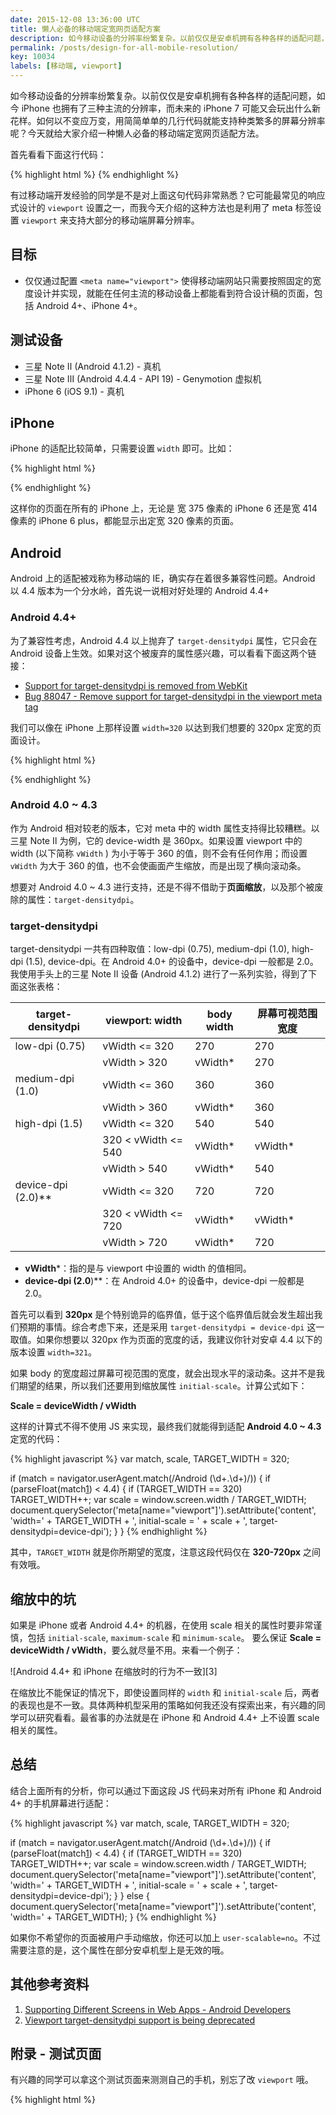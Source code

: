 ```yaml
---
date: 2015-12-08 13:36:00 UTC
title: 懒人必备的移动端定宽网页适配方案
description: 如今移动设备的分辨率纷繁复杂。以前仅仅是安卓机拥有各种各样的适配问题，如今 iPhone 也拥有了三种主流的分辨率，而未来的 iPhone 7 可能又会玩出什么新花样。如何以不变应万变，用简简单单的几行代码就能支持种类繁多的屏幕分辨率呢？今天就给大家介绍一种懒人必备的移动端定宽网页适配方法。
permalink: /posts/design-for-all-mobile-resolution/
key: 10034
labels: [移动端, viewport]
---
```


如今移动设备的分辨率纷繁复杂。以前仅仅是安卓机拥有各种各样的适配问题，如今 iPhone 也拥有了三种主流的分辨率，而未来的 iPhone 7 可能又会玩出什么新花样。如何以不变应万变，用简简单单的几行代码就能支持种类繁多的屏幕分辨率呢？今天就给大家介绍一种懒人必备的移动端定宽网页适配方法。

首先看看下面这行代码：

{% highlight html %}
<meta name="viewport" content="width=device-width, user-scalabel=no">
{% endhighlight %}

有过移动端开发经验的同学是不是对上面这句代码非常熟悉？它可能最常见的响应式设计的 `viewport` 设置之一，而我今天介绍的这种方法也是利用了 meta 标签设置 `viewport` 来支持大部分的移动端屏幕分辨率。

## 目标

- 仅仅通过配置 `<meta name="viewport">` 使得移动端网站只需要按照固定的宽度设计并实现，就能在任何主流的移动设备上都能看到符合设计稿的页面，包括 Android 4+、iPhone 4+。

## 测试设备

- 三星 Note II (Android 4.1.2) - 真机
- 三星 Note III (Android 4.4.4 - API 19) - Genymotion 虚拟机
- iPhone 6 (iOS 9.1) - 真机

## iPhone

iPhone 的适配比较简单，只需要设置 `width` 即可。比如：

{% highlight html %}
<!-- for iPhone -->
<meta name="viewport" content="width=320, user-scalable=no" />
{% endhighlight %}

这样你的页面在所有的 iPhone 上，无论是 宽 375 像素的 iPhone 6 还是宽 414 像素的 iPhone 6 plus，都能显示出定宽 320 像素的页面。

## Android

Android 上的适配被戏称为移动端的 IE，确实存在着很多兼容性问题。Android 以 4.4 版本为一个分水岭，首先说一说相对好处理的 Android 4.4+

### Android 4.4+

为了兼容性考虑，Android 4.4 以上抛弃了 `target-densitydpi` 属性，它只会在 Android 设备上生效。如果对这个被废弃的属性感兴趣，可以看看下面这两个链接：

- [Support for target-densitydpi is removed from WebKit][1]
- [Bug 88047 - Remove support for target-densitydpi in the viewport meta tag][2]

我们可以像在 iPhone 上那样设置 `width=320` 以达到我们想要的 320px 定宽的页面设计。

{% highlight html %}
<!-- for Android 4.4+ -->
<meta name="viewport" content="width=320, user-scalable=no" />
{% endhighlight %}

### Android 4.0 ~ 4.3

作为 Android 相对较老的版本，它对 meta 中的 width 属性支持得比较糟糕。以三星 Note II 为例，它的 device-width 是 360px。如果设置 viewport 中的 width (以下简称 `vWidth` ) 为小于等于 360 的值，则不会有任何作用；而设置 `vWidth` 为大于 360 的值，也不会使画面产生缩放，而是出现了横向滚动条。

想要对 Android 4.0 ~ 4.3 进行支持，还是不得不借助于**页面缩放**，以及那个被废除的属性：`target-densitydpi`。

### target-densitydpi

target-densitydpi 一共有四种取值：low-dpi (0.75), medium-dpi (1.0), high-dpi (1.5), device-dpi。在 Android 4.0+ 的设备中，device-dpi 一般都是 2.0。我使用手头上的三星 Note II 设备 (Android 4.1.2) 进行了一系列实验，得到了下面这张表格：


| target-densitydpi | viewport: width | body width | 屏幕可视范围宽度 |
| ----------------- | --------------- | ---------- | -------------- |
| low-dpi (0.75)    | vWidth <= 320    | 270       | 270           |
|                   | vWidth > 320     | vWidth*   | 270           |
| medium-dpi (1.0)  | vWidth <= 360    | 360       | 360           |
|                   | vWidth > 360     | vWidth*   | 360           |
| high-dpi (1.5)    | vWidth <= 320    | 540       | 540           |
|                   | 320 < vWidth <= 540 | vWidth* | vWidth*      |
|                   | vWidth > 540     | vWidth*    | 540          |
| device-dpi (2.0)**  | vWidth <= 320  | 720        | 720          |
|                   | 320 < vWidth <= 720 | vWidth* | vWidth*      |
|                   | vWidth > 720     | vWidth*    | 720          |

- **vWidth***：指的是与 viewport 中设置的 width 的值相同。
- **device-dpi (2.0**)**：在 Android 4.0+ 的设备中，device-dpi 一般都是 2.0。


首先可以看到 **320px** 是个特别诡异的临界值，低于这个临界值后就会发生超出我们预期的事情。综合考虑下来，还是采用 `target-densitydpi = device-dpi` 这一取值。如果你想要以 320px 作为页面的宽度的话，我建议你针对安卓 4.4 以下的版本设置 `width=321`。

如果 body 的宽度超过屏幕可视范围的宽度，就会出现水平的滚动条。这并不是我们期望的结果，所以我们还要用到缩放属性 `initial-scale`。计算公式如下：

**Scale = deviceWidth / vWidth**

这样的计算式不得不使用 JS 来实现，最终我们就能得到适配 **Android 4.0 ~ 4.3** 定宽的代码：

{% highlight javascript %}
var match,
    scale,
    TARGET_WIDTH = 320;

if (match = navigator.userAgent.match(/Android (\d+\.\d+)/)) {
    if (parseFloat(match[1]) < 4.4) {
        if (TARGET_WIDTH == 320) TARGET_WIDTH++;
        var scale = window.screen.width / TARGET_WIDTH;
        document.querySelector('meta[name="viewport"]').setAttribute('content', 'width=' + TARGET_WIDTH + ', initial-scale = ' + scale + ', target-densitydpi=device-dpi');
    }
}
{% endhighlight %}

其中，`TARGET_WIDTH` 就是你所期望的宽度，注意这段代码仅在 **320-720px** 之间有效哦。

## 缩放中的坑

如果是 iPhone 或者 Android 4.4+ 的机器，在使用 scale 相关的属性时要非常谨慎，包括 `initial-scale`, `maximum-scale` 和 `minimum-scale`。
要么保证 **Scale = deviceWidth / vWidth**，要么就尽量不用。来看一个例子：

![Android 4.4+ 和 iPhone 在缩放时的行为不一致][3]

在缩放比不能保证的情况下，即使设置同样的 `width` 和 `initial-scale` 后，两者的表现也是不一致。具体两种机型采用的策略如何我还没有探索出来，有兴趣的同学可以研究看看。最省事的办法就是在 iPhone 和 Android 4.4+ 上不设置 scale 相关的属性。

## 总结

结合上面所有的分析，你可以通过下面这段 JS 代码来对所有 iPhone 和 Android 4+ 的手机屏幕进行适配：

{% highlight javascript %}
var match,
    scale,
    TARGET_WIDTH = 320;

if (match = navigator.userAgent.match(/Android (\d+\.\d+)/)) {
    if (parseFloat(match[1]) < 4.4) {
        if (TARGET_WIDTH == 320) TARGET_WIDTH++;
        var scale = window.screen.width / TARGET_WIDTH;
        document.querySelector('meta[name="viewport"]').setAttribute('content', 'width=' + TARGET_WIDTH + ', initial-scale = ' + scale + ', target-densitydpi=device-dpi');
    }
} else {
    document.querySelector('meta[name="viewport"]').setAttribute('content', 'width=' + TARGET_WIDTH);
}
{% endhighlight %}

如果你不希望你的页面被用户手动缩放，你还可以加上 `user-scalable=no`。不过需要注意的是，这个属性在部分安卓机型上是无效的哦。

## 其他参考资料

1. [Supporting Different Screens in Web Apps - Android Developers][2]
2. [Viewport target-densitydpi support is being deprecated](http://www.petelepage.com/blog/2013/02/viewport-target-densitydpi-support-is-being-deprecated/)

## 附录 - 测试页面

有兴趣的同学可以拿这个测试页面来测测自己的手机，别忘了改 `viewport` 哦。

{% highlight html %}
<!DOCTYPE html>
<html lang="en">
<head>
    <meta charset="UTF-8">
    <meta name="viewport" content="width=250, initial-scale=1.5, user-scalable=no">
    <title>Document</title>
    <style>
        body {
            margin: 0;
        }

        div {
            background: #000;
            color: #fff;
            font-size: 30px;
            text-align: center;
        }

        .block {
            height: 50px;
            border-bottom: 4px solid #ccc;
        }

        #first  { width: 100px; }
        #second { width: 200px; }
        #third  { width: 300px; }
        #fourth { width: 320px; }
        #log { font-size: 16px; }
    </style>
</head>
<body>
    <div id="first" class="block">100px</div>
    <div id="second" class="block">200px</div>
    <div id="third" class="block">300px</div>
    <div id="fourth" class="block">320px</div>
    <div id="log"></div>
    <script>
        function log(content) {
            var logContainer = document.getElementById('log');
            var p = document.createElement('p');
            p.textContent = content;
            logContainer.appendChild(p);
        }

        log('body width:' + document.body.clientWidth)
        log(document.querySelector('[name="viewport"]').content)
    </script>
</body>
</html>
{% endhighlight %}

[1]: http://stackoverflow.com/questions/11592015/support-for-target-densitydpi-is-removed-from-webkit
[2]: https://bugs.webkit.org/show_bug.cgi?id=88047
[3]: {{ site.static_url }}/posts/viewport.png
